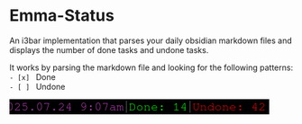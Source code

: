 # Emma-Status

An i3bar implementation that parses your daily obsidian markdown files and displays the number of done tasks and undone tasks.

It works by parsing the markdown file and looking for the following patterns:  
`- [x] ` Done  
`- [ ] ` Undone  

![example screenshot](img/example.png)
